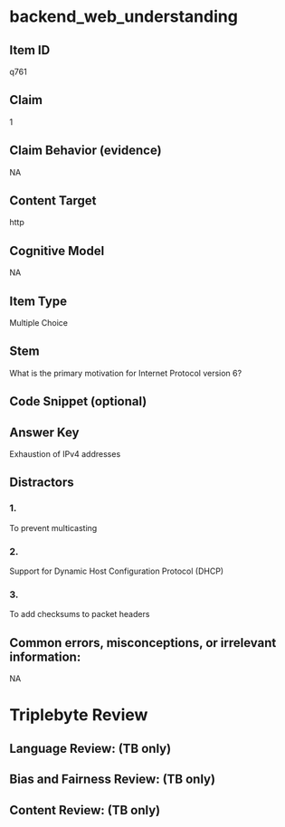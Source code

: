# backend_web_understanding

## Item ID
q761

## Claim
1

## Claim Behavior (evidence)
NA

## Content Target
http

## Cognitive Model
NA

## Item Type
Multiple Choice

## Stem
What is the primary motivation for Internet Protocol version 6?

## Code Snippet (optional)


## Answer Key
Exhaustion of IPv4 addresses

## Distractors

### 1.
To prevent multicasting

### 2.
Support for Dynamic Host Configuration Protocol (DHCP)

### 3.
To add checksums to packet headers

## Common errors, misconceptions, or irrelevant information:
NA

# Triplebyte Review


## Language Review: (TB only)


## Bias and Fairness Review: (TB only)


## Content Review: (TB only)

